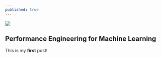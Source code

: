 ```yaml
---
published: true
---
```

![](https://cdn-images-1.medium.com/max/2000/1*iPY8nENYXcSoH-UmNP8_iw.jpeg)

## Performance Engineering for Machine Learning

This is my **first** post!


